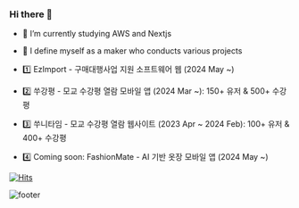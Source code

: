 ### Hi there 👋

- 🌱 I’m currently studying AWS and Nextjs
- 🚀 I define myself as a maker who conducts various projects
- 1️⃣ EzImport - 구매대행사업 지원 소프트웨어 웹 (2024 May ~)
- 2️⃣ 쑤강평 - 모교 수강평 열람 모바일 앱 (2024 Mar ~): 150+ 유저 & 500+ 수강평
- 3️⃣ 쑤니타임 - 모교 수강평 열람 웹사이트 (2023 Apr ~ 2024 Feb): 100+ 유저 & 400+ 수강평

- 4️⃣ Coming soon: FashionMate - AI 기반 옷장 모바일 앱 (2024 May ~)




[![Hits](https://hits.seeyoufarm.com/api/count/incr/badge.svg?url=https%3A%2F%2Fgithub.com%2FLDYWINNER&count_bg=%2379C83D&title_bg=%23555555&icon=&icon_color=%23E7E7E7&title=hits&edge_flat=false)](https://hits.seeyoufarm.com)

![footer](https://capsule-render.vercel.app/api?type=waving&color=auto&height=100&section=footer)
